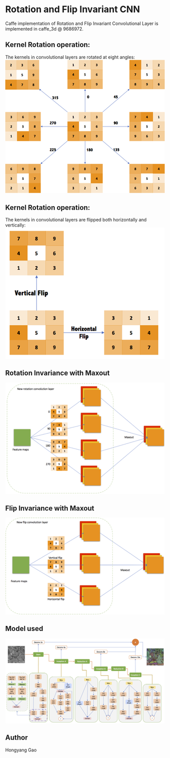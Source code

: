 # Rotation and Flip Invariant CNN

Caffe implementation of Rotation and Flip Invariant Convolutional Layer is implemented in caffe_3d @ 9686972.

## Kernel Rotation operation:
The kernels in convolutional layers are rotated at eight angles:
![model](./assets/KernelRotation.png)

## Kernel Rotation operation:
The kernels in convolutional layers are flipped both horizontally and vertically:
![model](./assets/KernelFlip.png)

## Rotation Invariance with Maxout

![model](./assets/maxoutrotate.png)

## Flip Invariance with Maxout

![model](./assets/maxoutflip.png)

## Model used

![model](./assets/c_model.png)

## Author

Hongyang Gao
